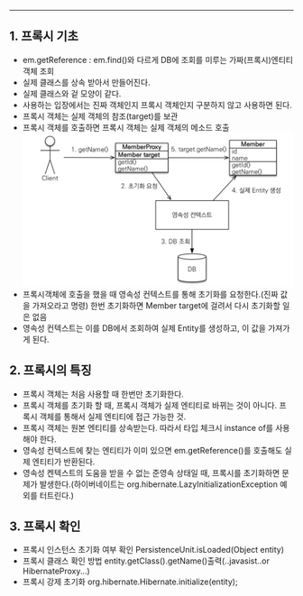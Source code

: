 ***
<h2>1. 프록시 기초</h2>

- em.getReference : em.find()와 다르게 DB에 조회를 미루는 가짜(프록시)엔티티 객체 조회
- 실제 클래스를 상속 받아서 만들어진다.
- 실제 클래스와 겉 모양이 같다.
- 사용하는 입장에서는 진짜 객체인지 프록시 객체인지 구분하지 않고 사용하면 된다.
- 프록시 객체는 실제 객체의 참조(target)를 보관
- 프록시 객체를 호출하면 프록시 객체는 실제 객체의 메소드 호출![프록시-20250117220642228.webp](images%2F%ED%94%84%EB%A1%9D%EC%8B%9C-20250117220642228.webp)
- 프록시객체에 호출을 했을 때 영속성 컨텍스트를 통해 초기화를 요청한다.(진짜 값을 가져오라고 명령) 한번 초기화하면 Member target에 걸려서 다시 초기화할 일은 없음
- 영속성 컨텍스트는 이를 DB에서 조회하여 실제 Entity를 생성하고, 이 값을 가져가게 된다.

<h2>2. 프록시의 특징</h2>


- 프록시 객체는 처음 사용할 때 한번만 초기화한다.
- 프록시 객체를 초기화 할 때, 프록시 객체가 실제 엔티티로 바뀌는 것이 아니다. 프록시 객체를 통해서 실제 엔티티에 접근 가능한 것.
- 프록시 객체는 원본 엔티티를 상속받는다. 따라서 타입 체크시 instance of를 사용해야 한다.
- 영속성 컨텍스트에 찾는 엔티티가 이미 있으면 em.getReference()를 호출해도 실제 엔티티가 반환된다.
- 영속성 켄텍스트의 도움을 받을 수 없는 준영속 상태일 때, 프록시를 초기화하면 문제가 발생한다.(하이버네이트는 org.hibernate.LazyInitializationException 예외를 터트린다.)

<h2>3. 프록시 확인</h2>


- 프록시 인스턴스 초기화 여부 확인 
	 PersistenceUnit.isLoaded(Object entity)
- 프록시 클래스 확인 방법
	 entity.getClass().getName()출력(..javasist..or HibernateProxy...)
- 프록시 강제 초기화
	 org.hibernate.Hibernate.initialize(entity);


